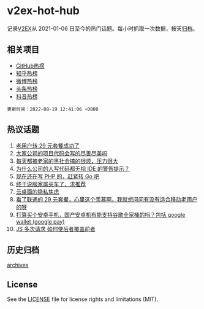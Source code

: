 # v2ex-hot-hub

 记录[V2EX](https://www.v2ex.com/)从 2021-01-06 日至今的热门话题。每小时抓取一次数据，按天[归档](archives)。
 
 ## 相关项目

- [GitHub热榜](https://github.com/lonnyzhang423/github-hot-hub)
- [知乎热榜](https://github.com/lonnyzhang423/zhihu-hot-hub)
- [微博热榜](https://github.com/lonnyzhang423/weibo-hot-hub)
- [头条热榜](https://github.com/lonnyzhang423/toutiao-hot-hub)
- [抖音热榜](https://github.com/lonnyzhang423/douyin-hot-hub)


 `更新时间：2022-08-19 12:41:06 +0800`

## 热议话题

1. [老用户转 29 元套餐成功了](https://www.v2ex.com/t/873772)
1. [大家公司的项目代码会写的尽善尽美吗](https://www.v2ex.com/t/873709)
1. [每天都被老家的黑社会搞的很烦，压力很大](https://www.v2ex.com/t/873898)
1. [为什么公司的人写代码都无视 IDE 的警告提示？](https://www.v2ex.com/t/873803)
1. [现在还在写 PHP 的，赶紧转 Go 吧](https://www.v2ex.com/t/873718)
1. [终于说服家属买车了，求推荐](https://www.v2ex.com/t/873791)
1. [云桌面的隐私焦虑](https://www.v2ex.com/t/873861)
1. [看了联通的 29 元套餐，心里这个羡慕啊，我就想问问有没有适合移动老用户的呀](https://www.v2ex.com/t/873891)
1. [打算买个安卓手机，国产安卓机有能支持谷歌全家桶的吗？包括 google wallet (google pay)](https://www.v2ex.com/t/873712)
1. [JS 多次请求 如何使后者覆盖前者](https://www.v2ex.com/t/873784)

## 历史归档

[archives](archives)

## License

See the [LICENSE](LICENSE) file for license rights and limitations (MIT).
